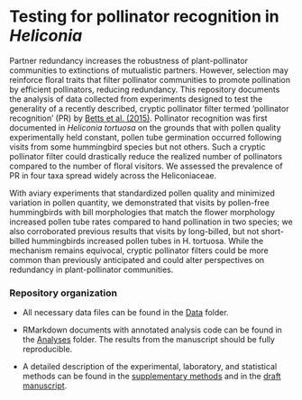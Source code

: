 # Testing for pollinator recognition in *Heliconia*

Partner redundancy increases the robustness of plant-pollinator communities to extinctions of mutualistic partners. However, selection may reinforce floral traits that filter pollinator communities to promote pollination by efficient pollinators, reducing redundancy. This repository documents the analysis of data collected from experiments designed to test the generality of a recently described, cryptic pollinator filter termed ‘pollinator recognition’ (PR) by [Betts et al. (2015)](https://www.researchgate.net/publication/273156439_Pollinator_recognition_by_a_keystone_tropical_plant). Pollinator recognition was first documented in *Heliconia tortuosa* on the grounds that with pollen quality experimentally held constant, pollen tube germination occurred following visits from some hummingbird species but not others. Such a cryptic pollinator filter  could drastically reduce the realized number of pollinators compared to the number of floral visitors. We assessed the prevalence of PR in four taxa spread widely across the Heliconiaceae. 

With aviary experiments that standardized pollen quality and minimized variation in pollen quantity, we demonstrated that visits by pollen-free hummingbirds with bill morphologies that match the flower morphology increased pollen tube rates compared to hand pollination in two species; we also corroborated previous results that visits by long-billed, but not short-billed hummingbirds increased pollen tubes in H. tortuosa. While the mechanism remains equivocal, cryptic pollinator filters could be more common than previously anticipated and could alter perspectives on redundancy in plant-pollinator communities.


### Repository organization

* All necessary data files can be found in the [Data](https://github.com/Dusty-Gannon/PR-in-Heliconia/tree/main/Data) folder.

* RMarkdown documents with annotated analysis code can be found in the [Analyses](https://github.com/Dusty-Gannon/PR-in-Heliconia/tree/main/Analyses) folder. The results from the manuscript should be fully reproducible. 

* A detailed description of the experimental, laboratory, and statistical methods can be found in the [supplementary methods](https://github.com/Dusty-Gannon/PR-in-Heliconia/blob/main/MS_files/Gannon_et_al_Appendix_S1.pdf) and in the [draft manuscript](https://github.com/Dusty-Gannon/PR-in-Heliconia/blob/main/MS_files/Gannon_et_al_AmNat2.docx).






